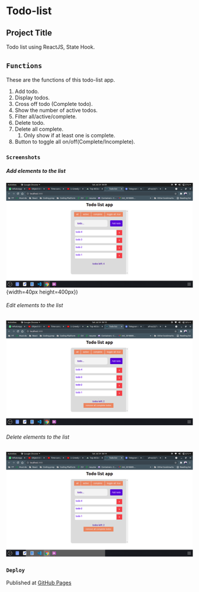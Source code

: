 # Todo-list

## Project Title

Todo list using ReactJS, State Hook.

## `Functions`

These are the functions of this todo-list app.

1. Add todo.
2. Display todos.
3. Cross off todo (Complete todo).
4. Show the number of active todos.
5. Filter all/active/complete.
6. Delete todo.
7. Delete all complete.
   1. Only show if at least one is complete.
8. Button to toggle all on/off(Complete/Incomplete).

### `Screenshots`

##### Add elements to the list

![Add todo](/Screenshots/add.png){width=40px height=400px})

###### Edit elements to the list

![Crossoff todo](/Screenshots/crossoff.png)

###### Delete elements to the list

![Delete todo](/Screenshots/delete.png)

### `Deploy`

Published at [GitHub Pages](https://afroz23.github.io/Todo-App)
